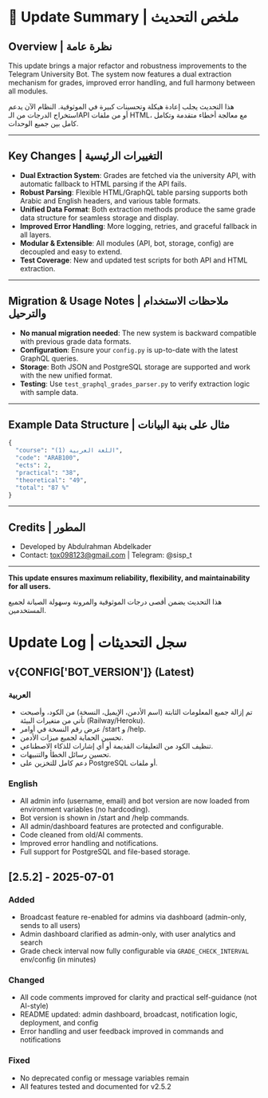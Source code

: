 # 📝 Update Summary | ملخص التحديث

## Overview | نظرة عامة
This update brings a major refactor and robustness improvements to the Telegram University Bot. The system now features a dual extraction mechanism for grades, improved error handling, and full harmony between all modules.

هذا التحديث يجلب إعادة هيكلة وتحسينات كبيرة في الموثوقية. النظام الآن يدعم استخراج الدرجات من الـAPI أو من ملفات HTML، مع معالجة أخطاء متقدمة وتكامل كامل بين جميع الوحدات.

---

## Key Changes | التغييرات الرئيسية
- **Dual Extraction System**: Grades are fetched via the university API, with automatic fallback to HTML parsing if the API fails.
- **Robust Parsing**: Flexible HTML/GraphQL table parsing supports both Arabic and English headers, and various table formats.
- **Unified Data Format**: Both extraction methods produce the same grade data structure for seamless storage and display.
- **Improved Error Handling**: More logging, retries, and graceful fallback in all layers.
- **Modular & Extensible**: All modules (API, bot, storage, config) are decoupled and easy to extend.
- **Test Coverage**: New and updated test scripts for both API and HTML extraction.

---

## Migration & Usage Notes | ملاحظات الاستخدام والترحيل
- **No manual migration needed**: The new system is backward compatible with previous grade data formats.
- **Configuration**: Ensure your `config.py` is up-to-date with the latest GraphQL queries.
- **Storage**: Both JSON and PostgreSQL storage are supported and work with the new unified format.
- **Testing**: Use `test_graphql_grades_parser.py` to verify extraction logic with sample data.

---

## Example Data Structure | مثال على بنية البيانات
```python
{
  "course": "اللغة العربية (1)",
  "code": "ARAB100",
  "ects": 2,
  "practical": "38",
  "theoretical": "49",
  "total": "87 %"
}
```

---

## Credits | المطور
- Developed by Abdulrahman Abdelkader
- Contact: tox098123@gmail.com | Telegram: @sisp_t

---

**This update ensures maximum reliability, flexibility, and maintainability for all users.**

هذا التحديث يضمن أقصى درجات الموثوقية والمرونة وسهولة الصيانة لجميع المستخدمين. 

# Update Log | سجل التحديثات

## v{CONFIG['BOT_VERSION']} (Latest)

### العربية
- تم إزالة جميع المعلومات الثابتة (اسم الأدمن، الإيميل، النسخة) من الكود، وأصبحت تأتي من متغيرات البيئة (Railway/Heroku).
- عرض رقم النسخة في أوامر /start و /help.
- تحسين الحماية لجميع ميزات الأدمن.
- تنظيف الكود من التعليقات القديمة أو أي إشارات للذكاء الاصطناعي.
- تحسين رسائل الخطأ والتنبيهات.
- دعم كامل للتخزين على PostgreSQL أو ملفات.

### English
- All admin info (username, email) and bot version are now loaded from environment variables (no hardcoding).
- Bot version is shown in /start and /help commands.
- All admin/dashboard features are protected and configurable.
- Code cleaned from old/AI comments.
- Improved error handling and notifications.
- Full support for PostgreSQL and file-based storage.

## [2.5.2] - 2025-07-01
### Added
- Broadcast feature re-enabled for admins via dashboard (admin-only, sends to all users)
- Admin dashboard clarified as admin-only, with user analytics and search
- Grade check interval now fully configurable via `GRADE_CHECK_INTERVAL` env/config (in minutes)

### Changed
- All code comments improved for clarity and practical self-guidance (not AI-style)
- README updated: admin dashboard, broadcast, notification logic, deployment, and config
- Error handling and user feedback improved in commands and notifications

### Fixed
- No deprecated config or message variables remain
- All features tested and documented for v2.5.2 
